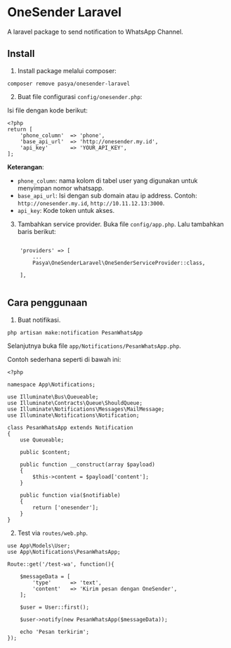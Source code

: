 # OneSender Laravel

A laravel package to send notification to WhatsApp Channel.

## Install

1. Install package melalui composer:
```
composer remove pasya/onesender-laravel
```

2. Buat file configurasi `config/onesender.php`:

Isi file dengan kode berikut: 
```
<?php
return [
	'phone_column' 	=> 'phone',
	'base_api_url' 	=> 'http://onesender.my.id',
	'api_key' 		=> 'YOUR_API_KEY',
];
```

**Keterangan**:
- `phone_column`: nama kolom di tabel user yang digunakan untuk menyimpan nomor whatsapp.
- `base_api_url`: Isi dengan sub domain atau ip address. Contoh: `http://onesender.my.id`, `http://10.11.12.13:3000`.
- `api_key`: Kode token untuk akses.

3. Tambahkan service provider.
Buka file `config/app.php`. Lalu tambahkan baris berikut:

```

    'providers' => [
        ...        
        Pasya\OneSenderLaravel\OneSenderServiceProvider::class,

    ],


```


## Cara penggunaan

1. Buat notifikasi.
```
php artisan make:notification PesanWhatsApp
```

Selanjutnya buka file `app/Notifications/PesanWhatsApp.php`. 

Contoh sederhana seperti di bawah ini:

```
<?php

namespace App\Notifications;

use Illuminate\Bus\Queueable;
use Illuminate\Contracts\Queue\ShouldQueue;
use Illuminate\Notifications\Messages\MailMessage;
use Illuminate\Notifications\Notification;

class PesanWhatsApp extends Notification
{
    use Queueable;

    public $content;
   
    public function __construct(array $payload)
    {
        $this->content = $payload['content'];
    }

    public function via($notifiable)
    {
        return ['onesender'];
    }
}

```



2. Test via `routes/web.php`.

```
use App\Models\User;
use App\Notifications\PesanWhatsApp;

Route::get('/test-wa', function(){

	$messageData = [
		'type' 		=> 'text',
		'content' 	=> 'Kirim pesan dengan OneSender',
    ];

	$user = User::first();

    $user->notify(new PesanWhatsApp($messageData));

    echo 'Pesan terkirim';
});

```